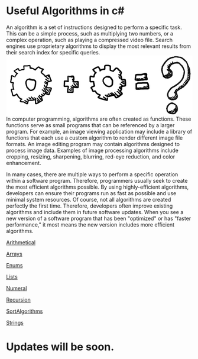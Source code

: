 # Useful Algorithms in c#                                                        

An algorithm is a set of instructions designed to perform a specific task. This can be a simple process, such as multiplying two numbers, or a complex operation, such as playing a compressed video file. Search engines use proprietary algorithms to display the most relevant results from their search index for specific queries.
<img src="https://github.com/SahakyanGit/Algorithms/blob/master/combine-algorithms.png" align="right" />

In computer programming, algorithms are often created as functions. These functions serve as small programs that can be referenced by a larger program. For example, an image viewing application may include a library of functions that each use a custom algorithm to render different image file formats. An image editing program may contain algorithms designed to process image data. Examples of image processing algorithms include cropping, resizing, sharpening, blurring, red-eye reduction, and color enhancement.

In many cases, there are multiple ways to perform a specific operation within a software program. Therefore, programmers usually seek to create the most efficient algorithms possible. By using highly-efficient algorithms, developers can ensure their programs run as fast as possible and use minimal system resources. Of course, not all algorithms are created perfectly the first time. Therefore, developers often improve existing algorithms and include them in future software updates. When you see a new version of a software program that has been "optimized" or has "faster performance," it most means the new version includes more efficient algorithms.


[Arithmetical](https://github.com/SahakyanGit/Algorithms/tree/master/Algorithms/Algorithms/Arithmetical)

[Arrays](https://github.com/SahakyanGit/Algorithms/tree/master/Algorithms/Algorithms/Arrays)

[Enums](https://github.com/SahakyanGit/Algorithms/tree/master/Algorithms/Algorithms/Enums/WeekDay)

[Lists](https://github.com/SahakyanGit/Algorithms/tree/master/Algorithms/Algorithms/Lists)

[Numeral](https://github.com/SahakyanGit/Algorithms/tree/master/Algorithms/Algorithms/Numeral)

[Recursion](https://github.com/SahakyanGit/Algorithms/tree/master/Algorithms/Algorithms/Recursion)

[SortAlgorithms](https://github.com/SahakyanGit/Algorithms/tree/master/Algorithms/Algorithms/SortAlgorithms)

[Strings](https://github.com/SahakyanGit/Algorithms/tree/master/Algorithms/Algorithms/Strings)

# Updates will be soon.


